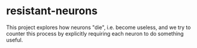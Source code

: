 # resistant-neurons
This project explores how neurons "die", i.e. become useless, and we try to counter this process by explicitly requiring each neuron to do something useful.
